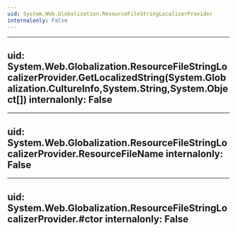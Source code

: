 ```yaml
---
uid: System.Web.Globalization.ResourceFileStringLocalizerProvider
internalonly: False
---
```


---
uid: System.Web.Globalization.ResourceFileStringLocalizerProvider.GetLocalizedString(System.Globalization.CultureInfo,System.String,System.Object[])
internalonly: False
---

---
uid: System.Web.Globalization.ResourceFileStringLocalizerProvider.ResourceFileName
internalonly: False
---

---
uid: System.Web.Globalization.ResourceFileStringLocalizerProvider.#ctor
internalonly: False
---
